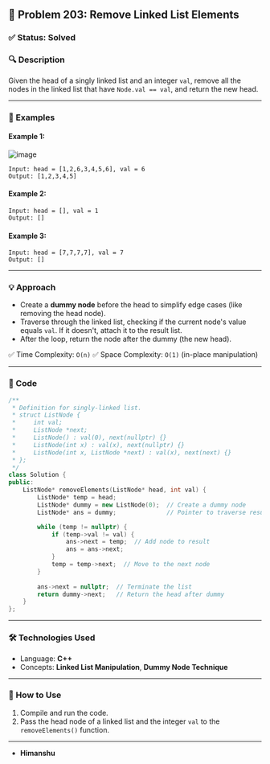 ## 📘 Problem 203: Remove Linked List Elements

### ✅ Status: Solved

### 🔍 Description

Given the head of a singly linked list and an integer `val`, remove all the nodes in the linked list that have `Node.val == val`, and return the new head.

---

### 🧠 Examples

#### Example 1:
![image](https://github.com/user-attachments/assets/962c535f-b381-4b2a-802a-abd76cb6475d)

```plaintext
Input: head = [1,2,6,3,4,5,6], val = 6  
Output: [1,2,3,4,5]
````

#### Example 2:

```plaintext
Input: head = [], val = 1  
Output: []
```

#### Example 3:

```plaintext
Input: head = [7,7,7,7], val = 7  
Output: []
```

---

### 💡 Approach

* Create a **dummy node** before the head to simplify edge cases (like removing the head node).
* Traverse through the linked list, checking if the current node's value equals `val`. If it doesn't, attach it to the result list.
* After the loop, return the node after the dummy (the new head).

✅ Time Complexity: `O(n)`
✅ Space Complexity: `O(1)` (in-place manipulation)

---

### 🧾 Code

```cpp
/**
 * Definition for singly-linked list.
 * struct ListNode {
 *     int val;
 *     ListNode *next;
 *     ListNode() : val(0), next(nullptr) {}
 *     ListNode(int x) : val(x), next(nullptr) {}
 *     ListNode(int x, ListNode *next) : val(x), next(next) {}
 * };
 */
class Solution {
public:
    ListNode* removeElements(ListNode* head, int val) {
        ListNode* temp = head;
        ListNode* dummy = new ListNode(0);  // Create a dummy node
        ListNode* ans = dummy;              // Pointer to traverse result list

        while (temp != nullptr) {
            if (temp->val != val) {
                ans->next = temp;  // Add node to result
                ans = ans->next;
            }
            temp = temp->next;  // Move to the next node
        }
        
        ans->next = nullptr;  // Terminate the list
        return dummy->next;   // Return the head after dummy
    }
};
```

---

### 🛠️ Technologies Used

* Language: **C++**
* Concepts: **Linked List Manipulation**, **Dummy Node Technique**

---

### 📁 How to Use

1. Compile and run the code.
2. Pass the head node of a linked list and the integer `val` to the `removeElements()` function.

---
* **Himanshu**
